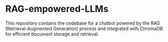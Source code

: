 # RAG-empowered-LLMs
This repository contains the codebase for a chatbot powered by the RAG (Retrieval-Augmented Generation) process and integrated with ChromaDB for efficient document storage and retrieval.
